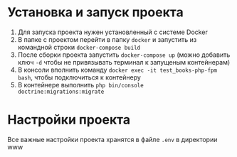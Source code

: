# Установка и запуск проекта

1. Для запуска проекта нужен установленный с системе Docker
2. В папке с проектом перейти в папку `docker` и запустить из командной строки `docker-compose build`
3. После сборки проекта запустить `docker-compose up` (можно добавить ключ `-d` чтобы не привязывать терминал к запущеным контейнерам)
4. В консоли вполнить команду `docker exec -it test_books-php-fpm bash`, чтобы подключиться к контейнеру
5. В контейнере выполнить `php bin/console doctrine:migrations:migrate`

# Настройки проекта
Все важные настройки проекта хранятся в файле `.env` в директории www
